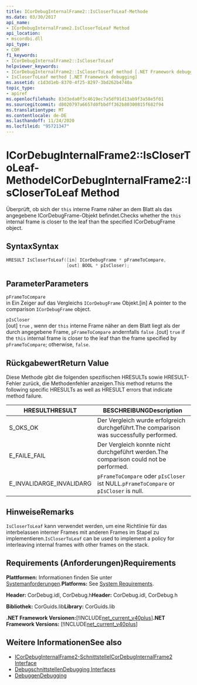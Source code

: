```yaml
---
title: ICorDebugInternalFrame2::IsCloserToLeaf-Methode
ms.date: 03/30/2017
api_name:
- ICorDebugInternalFrame2.IsCloserToLeaf Method
api_location:
- mscordbi.dll
api_type:
- COM
f1_keywords:
- ICorDebugInternalFrame2::IsCloserToLeaf
helpviewer_keywords:
- ICorDebugInternalFrame2::IsCloserToLeaf method [.NET Framework debugging]
- IsCloserToLeaf method [.NET Framework debugging]
ms.assetid: c1d3d1eb-8370-4f25-8297-3bd262b4740a
topic_type:
- apiref
ms.openlocfilehash: 83d3eda0f3c4619ec7a5df91d13ab9f3a58e5f01
ms.sourcegitcommit: d8020797a6657d0fbbdff362b80300815f682f94
ms.translationtype: MT
ms.contentlocale: de-DE
ms.lasthandoff: 11/24/2020
ms.locfileid: "95721347"
---
```

# <a name="icordebuginternalframe2isclosertoleaf-method"></a><span data-ttu-id="a7498-102">ICorDebugInternalFrame2::IsCloserToLeaf-Methode</span><span class="sxs-lookup"><span data-stu-id="a7498-102">ICorDebugInternalFrame2::IsCloserToLeaf Method</span></span>

<span data-ttu-id="a7498-103">Überprüft, ob sich der `this` interne Frame näher an dem Blatt als das angegebene ICorDebugFrame-Objekt befindet.</span><span class="sxs-lookup"><span data-stu-id="a7498-103">Checks whether the `this` internal frame is closer to the leaf than the specified ICorDebugFrame object.</span></span>  
  
## <a name="syntax"></a><span data-ttu-id="a7498-104">Syntax</span><span class="sxs-lookup"><span data-stu-id="a7498-104">Syntax</span></span>  
  
```cpp  
HRESULT IsCloserToLeaf([in] ICorDebugFrame * pFrameToCompare,  
                       [out] BOOL * pIsCloser);  
```  
  
## <a name="parameters"></a><span data-ttu-id="a7498-105">Parameter</span><span class="sxs-lookup"><span data-stu-id="a7498-105">Parameters</span></span>  

 `pFrameToCompare`  
 <span data-ttu-id="a7498-106">in Ein Zeiger auf das Vergleichs `ICorDebugFrame` Objekt.</span><span class="sxs-lookup"><span data-stu-id="a7498-106">[in] A pointer to the comparison `ICorDebugFrame` object.</span></span>  
  
 `pIsCloser`  
 <span data-ttu-id="a7498-107">[out] `true` , wenn der `this` interne Frame näher an dem Blatt liegt als der durch angegebene Frame, `pFrameToCompare` andernfalls `false` .</span><span class="sxs-lookup"><span data-stu-id="a7498-107">[out] `true` if the `this` internal frame is closer to the leaf than the frame specified by `pFrameToCompare`; otherwise, `false`.</span></span>  
  
## <a name="return-value"></a><span data-ttu-id="a7498-108">Rückgabewert</span><span class="sxs-lookup"><span data-stu-id="a7498-108">Return Value</span></span>  

 <span data-ttu-id="a7498-109">Diese Methode gibt die folgenden spezifischen HRESULTs sowie HRESULT-Fehler zurück, die Methodenfehler anzeigen.</span><span class="sxs-lookup"><span data-stu-id="a7498-109">This method returns the following specific HRESULTs as well as HRESULT errors that indicate method failure.</span></span>  
  
|<span data-ttu-id="a7498-110">HRESULT</span><span class="sxs-lookup"><span data-stu-id="a7498-110">HRESULT</span></span>|<span data-ttu-id="a7498-111">BESCHREIBUNG</span><span class="sxs-lookup"><span data-stu-id="a7498-111">Description</span></span>|  
|-------------|-----------------|  
|<span data-ttu-id="a7498-112">S_OK</span><span class="sxs-lookup"><span data-stu-id="a7498-112">S_OK</span></span>|<span data-ttu-id="a7498-113">Der Vergleich wurde erfolgreich durchgeführt.</span><span class="sxs-lookup"><span data-stu-id="a7498-113">The comparison was successfully performed.</span></span>|  
|<span data-ttu-id="a7498-114">E_FAIL</span><span class="sxs-lookup"><span data-stu-id="a7498-114">E_FAIL</span></span>|<span data-ttu-id="a7498-115">Der Vergleich konnte nicht durchgeführt werden.</span><span class="sxs-lookup"><span data-stu-id="a7498-115">The comparison could not be performed.</span></span>|  
|<span data-ttu-id="a7498-116">E_INVALIDARG</span><span class="sxs-lookup"><span data-stu-id="a7498-116">E_INVALIDARG</span></span>|<span data-ttu-id="a7498-117">`pFrameToCompare` oder `pIsCloser` ist NULL.</span><span class="sxs-lookup"><span data-stu-id="a7498-117">`pFrameToCompare` or `pIsCloser` is null.</span></span>|  
  
## <a name="remarks"></a><span data-ttu-id="a7498-118">Hinweise</span><span class="sxs-lookup"><span data-stu-id="a7498-118">Remarks</span></span>  

 <span data-ttu-id="a7498-119">`IsCloserToLeaf` kann verwendet werden, um eine Richtlinie für das interbelassen interner Frames mit anderen Frames im Stapel zu implementieren.</span><span class="sxs-lookup"><span data-stu-id="a7498-119">`IsCloserToLeaf` can be used to implement a policy for interleaving internal frames with other frames on the stack.</span></span>  
  
## <a name="requirements"></a><span data-ttu-id="a7498-120">Requirements (Anforderungen)</span><span class="sxs-lookup"><span data-stu-id="a7498-120">Requirements</span></span>  

 <span data-ttu-id="a7498-121">**Plattformen:** Informationen finden Sie unter [Systemanforderungen](../../get-started/system-requirements.md).</span><span class="sxs-lookup"><span data-stu-id="a7498-121">**Platforms:** See [System Requirements](../../get-started/system-requirements.md).</span></span>  
  
 <span data-ttu-id="a7498-122">**Header:** CorDebug.idl, CorDebug.h</span><span class="sxs-lookup"><span data-stu-id="a7498-122">**Header:** CorDebug.idl, CorDebug.h</span></span>  
  
 <span data-ttu-id="a7498-123">**Bibliothek:** CorGuids.lib</span><span class="sxs-lookup"><span data-stu-id="a7498-123">**Library:** CorGuids.lib</span></span>  
  
 <span data-ttu-id="a7498-124">**.NET Framework Versionen:**[!INCLUDE[net_current_v40plus](../../../../includes/net-current-v40plus-md.md)]</span><span class="sxs-lookup"><span data-stu-id="a7498-124">**.NET Framework Versions:** [!INCLUDE[net_current_v40plus](../../../../includes/net-current-v40plus-md.md)]</span></span>  
  
## <a name="see-also"></a><span data-ttu-id="a7498-125">Weitere Informationen</span><span class="sxs-lookup"><span data-stu-id="a7498-125">See also</span></span>

- [<span data-ttu-id="a7498-126">ICorDebugInternalFrame2-Schnittstelle</span><span class="sxs-lookup"><span data-stu-id="a7498-126">ICorDebugInternalFrame2 Interface</span></span>](icordebuginternalframe2-interface.md)
- [<span data-ttu-id="a7498-127">Debugschnittstellen</span><span class="sxs-lookup"><span data-stu-id="a7498-127">Debugging Interfaces</span></span>](debugging-interfaces.md)
- [<span data-ttu-id="a7498-128">Debuggen</span><span class="sxs-lookup"><span data-stu-id="a7498-128">Debugging</span></span>](index.md)
